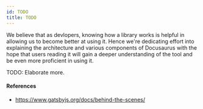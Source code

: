 ```yaml
---
id: TODO
title: TODO
---
```


We believe that as devlopers, knowing how a library works is helpful in allowing us to become better at using it. Hence we're dedicating effort into explaining the architecture and various components of Docusaurus with the hope that users reading it will gain a deeper understanding of the tool and be even more proficient in using it.

TODO: Elaborate more.

#### References

- https://www.gatsbyjs.org/docs/behind-the-scenes/
